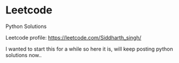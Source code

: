 # Leetcode
Python Solutions

Leetcode profile: https://leetcode.com/Siddharth_singh/

I wanted to start this for a while so here it is, will keep posting python solutions now..
